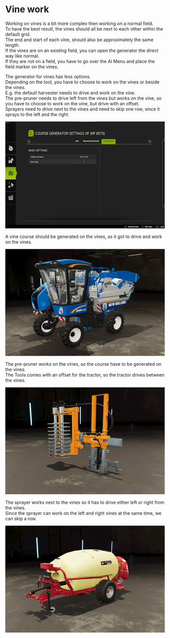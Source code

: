 # Vine work  
Working on vines is a bit more complex then working on a normal field.  
To have the best result, the vines should all be next to each other within the default grid.  
The end and start of each vine, should also be approximately the same length.  
If the vines are on an existing field, you can open the generator the direct way like normal.  
If they are not on a field, you have to go over the AI Menu and place the field marker on the vines.  


  
The generator for vines has less options.  
Depending on the tool, you have to choose to work on the vines or beside the vines.  
E.g. the default harvester needs to drive and work on the vine.  
     The pre-pruner needs to drive left from the vines but works on the vine, so you have to choose to work on the vine, but drive with an offset.  
     Sprayers need to drive next to the vines and need to skip one row, since it sprays to the left and the right.  


![Image](../assets/images/vineworkgen_0_0_765_510.png)

  
A vine course should be generated on the vines, as it got to drive and work on the vines.  


![Image](../assets/images/vineworkharvest_0_0_765_510.png)

  
The pre-pruner works on the vines, so the course have to be generated on the vines.  
The Tools comes with an offset for the tractor, so the tractor drives between the vines.  


![Image](../assets/images/vineworkpruner_0_0_765_510.png)

  
The sprayer works next to the vines so it has to drive either left or right from the vines.  
Since the sprayer can work on the left and right vines at the same time, we can skip a row.  


![Image](../assets/images/vineworkspray_0_0_765_510.png)

